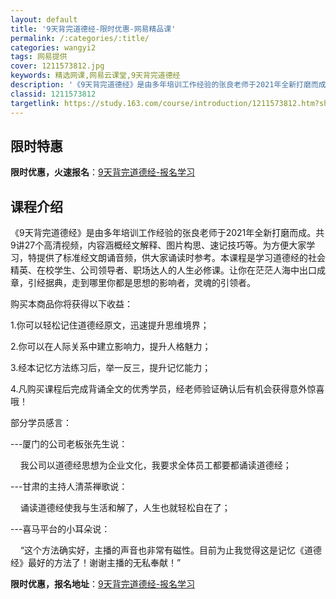 ```yaml
---
layout: default
title: '9天背完道德经-限时优惠-网易精品课'
permalink: /:categories/:title/
categories: wangyi2
tags: 网易提供
cover: 1211573812.jpg
keywords: 精选网课,网易云课堂,9天背完道德经
description: '《9天背完道德经》是由多年培训工作经验的张良老师于2021年全新打磨而成。共9讲27个高清视频，内容涵概经文解释、图片构'
classid: 1211573812
targetlink: https://study.163.com/course/introduction/1211573812.htm?share=1&shareId=1025206652&utm_campaign=share&utm_medium=iphoneShare&utm_source=&utm_u=1025206652
---
```


## 限时特惠

**限时优惠，火速报名**：[9天背完道德经-报名学习](https://study.163.com/course/introduction/1211573812.htm?share=1&shareId=1025206652&utm_campaign=share&utm_medium=iphoneShare&utm_source=&utm_u=1025206652)

## 课程介绍

《9天背完道德经》是由多年培训工作经验的张良老师于2021年全新打磨而成。共9讲27个高清视频，内容涵概经文解释、图片构思、速记技巧等。为方便大家学习，特提供了标准经文朗诵音频，供大家诵读时参考。本课程是学习道德经的社会精英、在校学生、公司领导者、职场达人的人生必修课。让你在茫茫人海中出口成章，引经据典，走到哪里你都是思想的影响者，灵魂的引领者。

购买本商品你将获得以下收益：

1.你可以轻松记住道德经原文，迅速提升思维境界；

2.你可以在人际关系中建立影响力，提升人格魅力；

3.经本记忆方法练习后，举一反三，提升记忆能力；

4.凡购买课程后完成背诵全文的优秀学员，经老师验证确认后有机会获得意外惊喜哦！



部分学员感言：

---厦门的公司老板张先生说：

    我公司以道德经思想为企业文化，我要求全体员工都要都诵读道德经；

---甘肃的主持人清茶禅歌说：

    诵读道德经使我与生活和解了，人生也就轻松自在了；

---喜马平台的小耳朵说：

    “这个方法确实好，主播的声音也非常有磁性。目前为止我觉得这是记忆《道德经》最好的方法了！谢谢主播的无私奉献！”

**限时优惠，报名地址**：[9天背完道德经-报名学习](https://study.163.com/course/introduction/1211573812.htm?share=1&shareId=1025206652&utm_campaign=share&utm_medium=iphoneShare&utm_source=&utm_u=1025206652)

